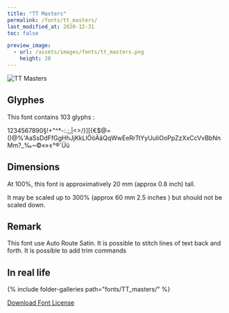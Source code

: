 ```yaml
---
title: "TT Masters"
permalink: /fonts/tt_masters/
last_modified_at: 2020-12-31
toc: false

preview_image:
  - url: /assets/images/fonts/tt_masters.png
    height: 20
---
```

![TT Masters](/assets/images/fonts/tt_masters.png)

## Glyphes

This font contains 103 glyphs :

1234567890§!+"^*-:.;,|<>/}][{€$@=()@%'AaSsDdFfGgHhJjKkLlÖöÄäQqWwEeRrTtYyUuIiOoPpZzXxCcVvBbNnMm?_‰~©«»±°®´Üü

## Dimensions

At 100%, this font is approximatively 20 mm (approx 0.8 inch) tall.

It may be scaled up to  300% (approx 60 mm 2.5 inches ) but should not be scaled down.

## Remark
This font use Auto Route Satin.
It is possible to stitch lines of text back and forth.
It is possible to add trim commands


## In real life 
{% include folder-galleries path="fonts/TT_masters/" %}




[Download Font License](https://github.com/inkstitch/inkstitch/tree/main/fonts/tt_masters/LICENSE)

